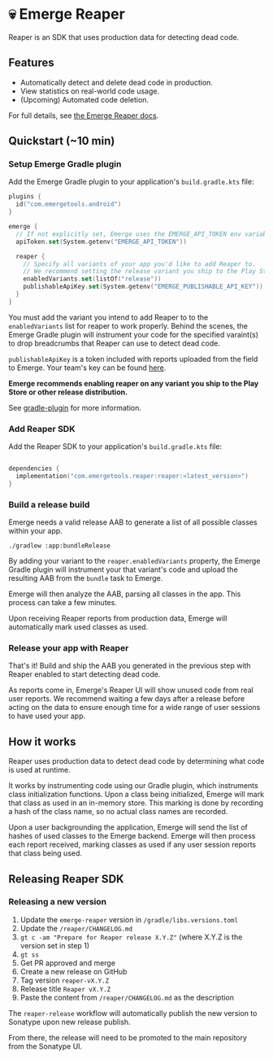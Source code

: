 # 💀 Emerge Reaper

Reaper is an SDK that uses production data for detecting dead code.

## Features

- Automatically detect and delete dead code in production.
- View statistics on real-world code usage.
- (Upcoming) Automated code deletion.

For full details,
see [the Emerge Reaper docs](https://docs.emergetools.com/docs/reaper-setup-android).

## Quickstart (~10 min)

### Setup Emerge Gradle plugin

Add the Emerge Gradle plugin to your application's `build.gradle.kts` file:

```kotlin
plugins {
  id("com.emergetools.android")
}

emerge {
  // If not explicitly set, Emerge uses the EMERGE_API_TOKEN env variable
  apiToken.set(System.getenv("EMERGE_API_TOKEN"))

  reaper {
    // Specify all variants of your app you'd like to add Reaper to.
    // We recommend setting the release variant you ship to the Play Store.
    enabledVariants.set(listOf("release"))
    publishableApiKey.set(System.getenv("EMERGE_PUBLISHABLE_API_KEY"))
  }
}
```

You must add the variant you intend to add Reaper to to the `enabledVariants` list for reaper to
work properly. Behind the scenes, the Emerge Gradle plugin will instrument your code for the specified varaint(s)
to drop breadcrumbs that Reaper can use to detect dead code.

`publishableApiKey` is a token included with reports uploaded from the field to Emerge.
Your team's key can be
found [here](https://emergetools.com/settings?tab=feature-configuration&cards=reaper_enabled).

**Emerge recommends enabling reaper on any variant you ship to the Play Store or other release distribution.**

See [gradle-plugin](../gradle-plugin/README.md) for more information.

### Add Reaper SDK

Add the Reaper SDK to your application's `build.gradle.kts` file:

```kotlin

dependencies {
  implementation("com.emergetools.reaper:reaper:<latest_version>")
}
```

### Build a release build

Emerge needs a valid release AAB to generate a list of all possible classes within your app.

```shell
./gradlew :app:bundleRelease
```

By adding your variant to the `reaper.enabledVariants` property, the Emerge Gradle plugin will instrument your
that variant's code and upload the resulting AAB from the `bundle` task to Emerge.

Emerge will then analyze the AAB, parsing all classes in the app. This process can take a few
minutes.

Upon receiving Reaper reports from production data, Emerge will automatically mark used
classes as used.

### Release your app with Reaper

That's it! Build and ship the AAB you generated in the previous step with Reaper enabled to start
detecting dead code.

As reports come in, Emerge's Reaper UI will show unused code from real user reports. We recommend
waiting a few days after a release before acting on the data to ensure enough time for a wide range
of user sessions to have used your app.

## How it works

Reaper uses production data to detect dead code by determining what code is used at runtime.

It works by instrumenting code using our Gradle plugin, which instruments class initialization
functions. Upon a class being initialized, Emerge will mark that class as used in an in-memory
store. This marking is done by recording a hash of the class name, so no actual class names are
recorded.

Upon a user backgrounding the application, Emerge will send the list of hashes of used classes to
the Emerge backend. Emerge will then process each report received, marking classes as used if any
user session reports that class being used.

## Releasing Reaper SDK

### Releasing a new version

1. Update the `emerge-reaper` version in `/gradle/libs.versions.toml`
2. Update the `/reaper/CHANGELOG.md`
3. `gt c -am "Prepare for Reaper release X.Y.Z"` (where X.Y.Z is the version set in step 1)
4. `gt ss`
5. Get PR approved and merge
6. Create a new release on GitHub
7. Tag version `reaper-vX.Y.Z`
8. Release title `Reaper vX.Y.Z`
9. Paste the content from `/reaper/CHANGELOG.md` as the description

The `reaper-release` workflow will automatically publish the new version to Sonatype upon new
release publish.

From there, the release will need to be promoted to the main repository from the Sonatype UI.

